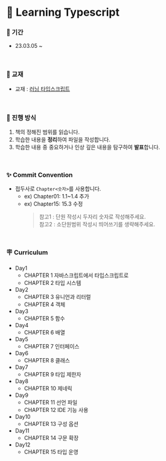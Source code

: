 # 📖 Learning Typescript

### 📅 기간

- 23.03.05 ~

<br />

### 📔 교재

- 교재 : [러닝 타입스크립트](http://www.yes24.com/Product/Goods/116585556)

<br />

### 📌 진행 방식

1. 책의 정해진 범위를 읽습니다.
2. 학습한 내용을 **정리**하여 파일을 작성합니다.
3. 학습한 내용 중 중요하거나 인상 깊은 내용을 탐구하여 **발표**합니다.

<br />

### ✨ Commit Convention

- 접두사로 `Chapter<숫자>`를 사용합니다.
  - ex) Chapter01: 1.1~1.4 추가
  - ex) Chapter15: 15.3 수정
    > 참고1 : 단원 작성시 두자리 숫자로 작성해주세요.   
    > 참고2 : 소단원범위 작성시 띄어쓰기를 생략해주세요.

<br />

### 🪧 Curriculum

- Day1
  - CHAPTER 1 자바스크립트에서 타입스크립트로
  - CHAPTER 2 타입 시스템
- Day2
  - CHAPTER 3 유니언과 리터럴
  - CHAPTER 4 객체
- Day3
  - CHAPTER 5 함수
- Day4
  - CHAPTER 6 배열
- Day5
  - CHAPTER 7 인터페이스
- Day6
  - CHAPTER 8 클래스
- Day7
  - CHAPTER 9 타입 제한자
- Day8
  - CHAPTER 10 제네릭
- Day9
  - CHAPTER 11 선언 파일
  - CHAPTER 12 IDE 기능 사용
- Day10
  - CHAPTER 13 구성 옵션
- Day11
  - CHAPTER 14 구문 확장
- Day12
  - CHAPTER 15 타입 운영

<br />
